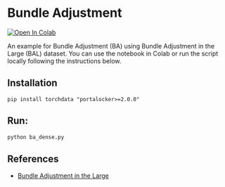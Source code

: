 # Bundle Adjustment
[![Open In Colab](https://colab.research.google.com/assets/colab-badge.svg)](
    https://colab.research.google.com/github/pypose/pypose/blob/main/examples/sparse/ba_dense.ipynb)


An example for Bundle Adjustment (BA) using Bundle Adjustment in the Large (BAL) dataset. You can use the notebook in Colab or run the script locally following the instructions below.

## Installation

    pip install torchdata "portalocker>=2.0.0"

## Run:

```bash
python ba_dense.py
```

## References

* [Bundle Adjustment in the Large](https://grail.cs.washington.edu/projects/bal/)
